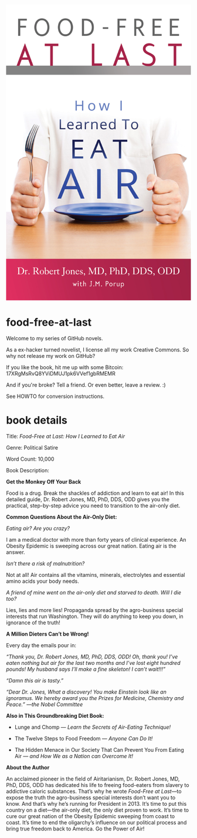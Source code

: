 ![Food-Free at Last: How I Learned to Eat Air cover](food-free-at-last-cover.jpg)

food-free-at-last
=================

Welcome to my series of GitHub novels.

As a ex-hacker turned novelist, I license all my work Creative Commons. So why not release my work on GitHub?

If you like the book, hit me up with some Bitcoin: 17XRgMsRvQ8YViDMUJ1pk6VVef1gbRMEMR

And if you're broke? Tell a friend. Or even better, leave a review. :)

See HOWTO for conversion instructions.


book details
============

Title: *Food-Free at Last: How I Learned to Eat Air*

Genre: Political Satire

Word Count: 10,000

Book Description:


**Get the Monkey Off Your Back**

Food is a drug. Break the shackles of addiction and learn to eat air! In this detailed guide, Dr. Robert Jones, MD, PhD, DDS, ODD gives you the practical, step-by-step advice you need to transition to the air-only diet.


**Common Questions About the Air-Only Diet:**

*Eating air? Are you crazy?*

I am a medical doctor with more than forty years of clinical experience. An Obesity Epidemic is sweeping across our great nation. Eating air is the answer.

*Isn’t there a risk of malnutrition?*

Not at all! Air contains all the vitamins, minerals, electrolytes and essential amino acids your body needs.

*A friend of mine went on the air-only diet and starved to death. Will I die too?*

Lies, lies and more lies! Propaganda spread by the agro-business special interests that run Washington. They will do anything to keep you down, in ignorance of the truth!


**A Million Dieters Can’t be Wrong!**

Every day the emails pour in:

*“Thank you, Dr. Robert Jones, MD, PhD, DDS, ODD! Oh, thank you! I’ve eaten nothing but air for the last two months and I’ve lost eight hundred pounds! My husband says I’ll make a fine skeleton! I can’t wait!!!”*

*“Damn this air is tasty.”*

*“Dear Dr. Jones, What a discovery! You make Einstein look like an ignoramus. We hereby award you the Prizes for Medicine, Chemistry and Peace.” —the Nobel Committee*


**Also in This Groundbreaking Diet Book:**

* Lunge and Chomp — *Learn the Secrets of Air-Eating Technique!*

* The Twelve Steps to Food Freedom — *Anyone Can Do It!*

* The Hidden Menace in Our Society That Can Prevent You From Eating Air — *and How We as a Nation can Overcome It!*


**About the Author**

An acclaimed pioneer in the field of Airitarianism, Dr. Robert Jones, MD, PhD, DDS, ODD has dedicated his life to freeing food-eaters from slavery to addictive caloric substances. That’s why he wrote *Food-Free at Last*—to expose the truth the agro-business special interests don’t want you to know. And that’s why he’s running for President in 2013. It’s time to put this country on a diet—the air-only diet, the only diet proven to work. It’s time to cure our great nation of the Obesity Epidemic sweeping from coast to coast. It’s time to end the oligarchy’s influence on our political process and bring true freedom back to America. Go the Power of Air!
